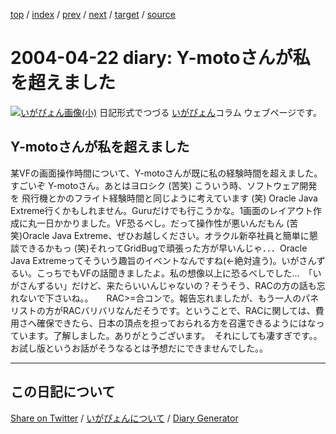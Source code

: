 [top](https://igapyon.github.io/diary/) 
 / [index](https://igapyon.github.io/diary/2004/index.html) 
 / [prev](https://igapyon.github.io/diary/2004/ig040421.html) 
 / [next](https://igapyon.github.io/diary/2004/ig040423.html) 
 / [target](https://igapyon.github.io/diary/2004/ig040422.html) 
 / [source](https://github.com/igapyon/diary/blob/gh-pages/2004/ig040422.html.src.md) 

2004-04-22 diary: Y-motoさんが私を超えました
=====================================================================================================
[![いがぴょん画像(小)](https://igapyon.github.io/diary/images/iga200306s.jpg "いがぴょん")](https://igapyon.github.io/diary/memo/memoigapyon.html) 日記形式でつづる [いがぴょん](https://igapyon.github.io/diary/memo/memoigapyon.html)コラム ウェブページです。

## Y-motoさんが私を超えました

某VFの画面操作時間について、Y-motoさんが既に私の経験時間を超えました。すごいぞ Y-motoさん。あとはヨロシク (苦笑)
こういう時、ソフトウェア開発を 飛行機とかのフライト経験時間と同じように考えています (笑)
Oracle Java Extreme行くかもしれません。Guruだけでも行こうかな。1画面のレイアウト作成に丸一日かかりました。VF恐るべし。だって操作性が悪いんだもん (苦笑)Oracle Java Extreme、ぜひお越しください。オラクル新卒社員と簡単に懇談できるかもっ (笑)それってGridBugで頑張った方が早いんじゃ．．．Oracle Java Extremeってそういう趣旨のイベントなんですね(←絶対違う)。いがさんずるい。こっちでもVFの話聞きましたよ。私の想像以上に恐るべしでした…　「いがさんずるい」だけど、来たらいいんじゃないの？そうそう、RACの方の話も忘れないで下さいね。。　　RAC>=合コンで。報告忘れましたが、もう一人のパネリストの方がRACバリバリなんだそうです。ということで、RACに関しては、費用さへ確保できたら、日本の頂点を担っておられる方を召還できるようにはなっています。了解しました。ありがとうございます。　それにしても凄すぎです。。　お試し版というお話がそうなるとは予想だにできませんでした。。

----------------------------------------------------------------------------------------------------

## この日記について

[Share on Twitter](https://twitter.com/intent/tweet?hashtags=igapyon%2Cdiary%2C%E3%81%84%E3%81%8C%E3%81%B4%E3%82%87%E3%82%93&text=%E3%81%93%E3%81%AE%E6%97%A5%E8%A8%98%E3%81%AB%E3%81%A4%E3%81%84%E3%81%A6&url=https%3A%2F%2Figapyon.github.io%2Fdiary%2Ftemplate-footer) / [いがぴょんについて](https://igapyon.github.io/diary/memo/memoigapyon.html) / [Diary Generator](https://github.com/igapyon/igapyonv3)
